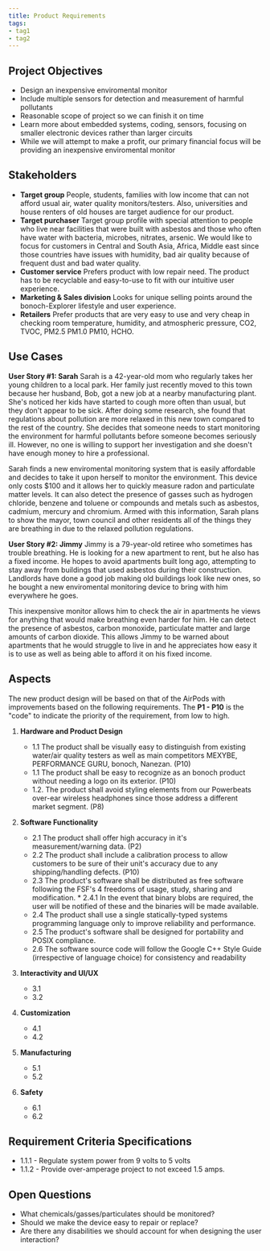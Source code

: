 ```yaml
---
title: Product Requirements
tags:
- tag1
- tag2
---
```


## Project Objectives
- Design an inexpensive enviromental monitor
- Include multiple sensors for detection and measurement of harmful pollutants
- Reasonable scope of project so we can finish it on time
- Learn more about embedded systems, coding, sensors, focusing on smaller electronic devices rather than larger circuits
- While we will attempt to make a profit, our primary financial focus will be providing an inexpensive enviromental monitor


## Stakeholders

- **Target group** People, students, families with low income that can not afford usual air, water quality monitors/testers. Also, universities and house renters of old houses are target audience for our product. 
- **Target purchaser** Target group profile with special attention to people who live near facilities that were built with asbestos and those who often have water with bacteria, microbes, nitrates, arsenic. We would like to focus for customers in Central and South Asia, Africa, Middle east since those countries have issues with humidity, bad air quality because of frequent dust and bad water quality.
- **Customer service** Prefers product with low repair need. The product has to be recyclable and easy-to-use  to fit with our intuitive user experience.
- **Marketing & Sales division** Looks for unique selling points around the bonoch-Explorer lifestyle and user experience.
- **Retailers** Prefer products that are very easy to use and very cheap in checking room temperature, humidity, and atmospheric pressure, CO2, TVOC, PM2.5 PM1.0 PM10, HCHO.


## Use Cases

**User Story #1: Sarah**
Sarah is a 42-year-old mom who regularly takes her young children to a local park. Her family just recently moved to this town because her husband, Bob, got a new job at a nearby manufacturing plant. She's noticed her kids have started to cough more often than usual, but they don't appear to be sick. After doing some research, she found that regulations about pollution are more relaxed in this new town compared to the rest of the country. She decides that someone needs to start monitoring the environment for harmful pollutants before someone becomes seriously ill. However, no one is willing to support her investigation and she doesn't have enough money to hire a professional.

Sarah finds a new enviromental monitoring system that is easily affordable and decides to take it upon herself to monitor the environment. This device only costs $100 and it allows her to quickly measure radon and particulate matter levels. It can also detect the presence of gasses such as hydrogen chloride, benzene and toluene or compounds and metals such as asbestos, cadmium, mercury and chromium. Armed with this information, Sarah plans to show the mayor, town council and other residents all of the things they are breathing in due to the relaxed pollution regulations.

**User Story #2: Jimmy**
Jimmy is a 79-year-old retiree who sometimes has trouble breathing. He is looking for a new apartment to rent, but he also has a fixed income. He hopes to avoid apartments built long ago, attempting to stay away from buildings that used asbestos during their construction. Landlords have done a good job making old buildings look like new ones, so he bought a new enviromental monitoring device to bring with him everywhere he goes.

This inexpensive monitor allows him to check the air in apartments he views for anything that would make breathing even harder for him. He can detect the presence of asbestos, carbon monoxide, particulate matter and large amounts of carbon dioxide. This allows Jimmy to be warned about apartments that he would struggle to live in and he appreciates how easy it is to use as well as being able to afford it on his fixed income.

## Aspects

The new product design will be based on that of the AirPods with improvements based on the following requirements. The **P1 - P10** is the "code" to indicate the priority of the requirement, from low to high.

1. **Hardware and Product Design**
   * 1.1 The product shall be visually easy to distinguish from existing water/air quality testers as well as main competitors MEXYBE, PERFORMANCE GURU, bonoch, Nanezan. (P10)
   * 1.1 The product shall be easy to recognize as an bonoch product without needing a logo on its exterior. (P10)
   * 1.2. The product shall avoid styling elements from our Powerbeats over-ear wireless headphones since those address a different market segment. (P8)
  
2. **Software Functionality**
      * 2.1 The product shall offer high accuracy in it's measurement/warning data. (P2)
      * 2.2 The product shall include a calibration process to allow customers to be sure of their unit's accuracy due to any shipping/handling defects. (P10)
      * 2.3 The product's software shall be distributed as free software following the FSF's 4 freedoms of usage, study, sharing and modification.
            * 2.4.1 In the event that binary blobs are required, the user will be notified of these and the binaries will be made available.
      * 2.4 The product shall use a single statically-typed systems programming language only to improve reliability and performance.
      * 2.5 The product's software shall be designed for portability and POSIX compliance.
      * 2.6 The software source code will follow the Google C++ Style Guide (irrespective of language choice) for consistency and readability
3. **Interactivity and UI/UX**
      * 3.1
      * 3.2
4. **Customization**
      * 4.1
      * 4.2
5. **Manufacturing**
      * 5.1
      * 5.2
6. **Safety**
      * 6.1
      * 6.2

## Requirement Criteria Specifications

* 1.1.1 - Regulate system power from 9 volts to 5 volts
* 1.1.2 - Provide over-amperage project to not exceed 1.5 amps.

## Open Questions

* What chemicals/gasses/particulates should be monitored?
* Should we make the device easy to repair or replace?
* Are there any disabilities we should account for when designing the user interaction?